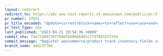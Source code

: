 ```yaml
---
layout: redirect
redirect_to: https://a8c-woo-test-reports.s3.amazonaws.com/public/pr/37851/e2e/index.html
pr_number: 37851
pr_title_encoded: "Update+current+block+names+to+reflect+use+case+and+avoid+conflicts"
pr_test_type: e2e
last_published: "2023-04-21 19:54:36 +0000"
commit_sha: f4a72d09736ff89dfb606b6481c77d708153f254
commit_message: "Register woocommerce/product-track-inventory-fields in server side"
branch_name: add/37704
---
```

